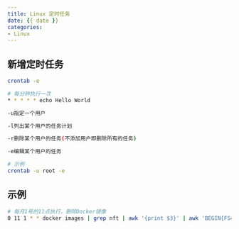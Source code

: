 ```yaml
---
title: Linux 定时任务
date: {{ date }}
categories:
- Linux
---
```


## 新增定时任务

```sh
crontab -e
```

```sh
# 每分钟执行一次
* * * * * echo Hello World
```

```sh
-u指定一个用户

-l列出某个用户的任务计划

-r删除某个用户的任务(不添加用户即删除所有的任务)

-e编辑某个用户的任务

# 示例
crontab -u root -e
```

## 示例

```sh
# 每月1号的11点执行，删除Docker镜像
0 11 1 * * docker images | grep nft | awk '{print $3}' | awk 'BEGIN{FS=" "} NR>1 {print $NF}' | xargs docker rmi
```


